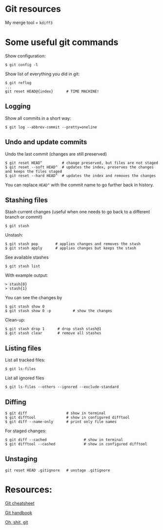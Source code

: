 # Git resources

My merge tool = `kdiff3`

# Some useful git commands

Show configuration:
```
$ git config -l
```

Show list of everything you did in git:
```
$ git reflog
...
git reset HEAD@{index}      # TIME MACHINE!
```

## Logging

Show all commits in a short way:
```
$ git log --abbrev-commit --pretty=oneline
```

## Undo and update commits

Undo the last commit (changes are still preserved)
```
$ git reset HEAD^         # change preserved, but files are not staged
$ git reset --soft HEAD^  # updates the index, preserves the changes and keeps the files staged
$ git reset --hard HEAD^  # updates the index and removes the changes
```
You can replace `HEAD^` with the commit name to go further back in history.

## Stashing files

Stash current changes (useful when one needs to go back to a different branch or commit)

```
$ git stash
```

Unstash:
```
$ git stash pop        # applies changes and removes the stash
$ git stash apply      # applies changes but keeps the stash
```

See available stashes
```
$ git stash list
```

With example output:
```
> stash{0}
> stash{1}
```

You can see the changes by
```
$ git stash show 0
$ git stash show 0 -p          # show the changes
```

Clean-up:
```
$ git stash drop 1      # drop stash stash@1
$ git stash clear       # remove all stashes
```

## Listing files

List all tracked files:
~~~
$ git ls-files
~~~

List all ignored files

~~~
$ git ls-files --others --ignored --exclude-standard
~~~

## Diffing

```
$ git diff                  # show in terminal
$ git difftool              # show in configured difftool
$ git diff --name-only      # print only file names 
```

For staged changes:

```
$ git diff --cached                 # show in terminal
$ git difftool --cashed             # show in configured difftool
```

## Unstaging

```
git reset HEAD .gitignore   # unstage .gitignore
```
# Resources:

[Git cheatsheet](https://github.github.com/training-kit/downloads/github-git-cheat-sheet/)

[Git handbook](https://github.github.com/training-kit/downloads/github-git-cheat-sheet/)

[Oh, shit, git](https://ohshitgit.com/)
